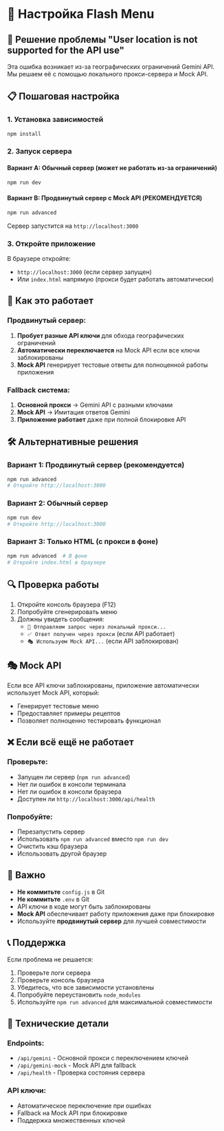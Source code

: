# 🚀 Настройка Flash Menu

## 🔧 Решение проблемы "User location is not supported for the API use"

Эта ошибка возникает из-за географических ограничений Gemini API. Мы решаем её с помощью локального прокси-сервера и Mock API.

## 📋 Пошаговая настройка

### 1. Установка зависимостей

```bash
npm install
```

### 2. Запуск сервера

#### Вариант A: Обычный сервер (может не работать из-за ограничений)
```bash
npm run dev
```

#### Вариант B: Продвинутый сервер с Mock API (РЕКОМЕНДУЕТСЯ)
```bash
npm run advanced
```

Сервер запустится на `http://localhost:3000`

### 3. Откройте приложение

В браузере откройте:
- `http://localhost:3000` (если сервер запущен)
- Или `index.html` напрямую (прокси будет работать автоматически)

## 🔄 Как это работает

### Продвинутый сервер:
1. **Пробует разные API ключи** для обхода географических ограничений
2. **Автоматически переключается** на Mock API если все ключи заблокированы
3. **Mock API** генерирует тестовые ответы для полноценной работы приложения

### Fallback система:
1. **Основной прокси** → Gemini API с разными ключами
2. **Mock API** → Имитация ответов Gemini
3. **Приложение работает** даже при полной блокировке API

## 🛠️ Альтернативные решения

### Вариант 1: Продвинутый сервер (рекомендуется)
```bash
npm run advanced
# Откройте http://localhost:3000
```

### Вариант 2: Обычный сервер
```bash
npm run dev
# Откройте http://localhost:3000
```

### Вариант 3: Только HTML (с прокси в фоне)
```bash
npm run advanced  # В фоне
# Откройте index.html в браузере
```

## 🔍 Проверка работы

1. Откройте консоль браузера (F12)
2. Попробуйте сгенерировать меню
3. Должны увидеть сообщения:
   - `🤖 Отправляем запрос через локальный прокси...`
   - `✅ Ответ получен через прокси` (если API работает)
   - `🎭 Используем Mock API...` (если API заблокирован)

## 🎭 Mock API

Если все API ключи заблокированы, приложение автоматически использует Mock API, который:
- Генерирует тестовые меню
- Предоставляет примеры рецептов
- Позволяет полноценно тестировать функционал

## ❌ Если всё ещё не работает

### Проверьте:
- Запущен ли сервер (`npm run advanced`)
- Нет ли ошибок в консоли терминала
- Нет ли ошибок в консоли браузера
- Доступен ли `http://localhost:3000/api/health`

### Попробуйте:
- Перезапустить сервер
- Использовать `npm run advanced` вместо `npm run dev`
- Очистить кэш браузера
- Использовать другой браузер

## 🚨 Важно

- **Не коммитьте** `config.js` в Git
- **Не коммитьте** `.env` в Git  
- API ключи в коде могут быть заблокированы
- **Mock API** обеспечивает работу приложения даже при блокировке
- Используйте **продвинутый сервер** для лучшей совместимости

## 📞 Поддержка

Если проблема не решается:
1. Проверьте логи сервера
2. Проверьте консоль браузера
3. Убедитесь, что все зависимости установлены
4. Попробуйте переустановить `node_modules`
5. Используйте `npm run advanced` для максимальной совместимости

## 🔧 Технические детали

### Endpoints:
- `/api/gemini` - Основной прокси с переключением ключей
- `/api/gemini-mock` - Mock API для fallback
- `/api/health` - Проверка состояния сервера

### API ключи:
- Автоматическое переключение при ошибках
- Fallback на Mock API при блокировке
- Поддержка множественных ключей 